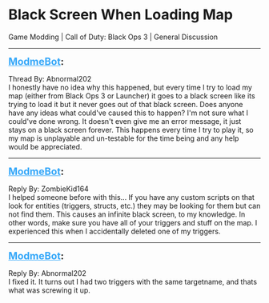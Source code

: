 # Black Screen When Loading Map
Game Modding | Call of Duty: Black Ops 3 | General Discussion

---
<strong style="font-size: 1.4em;"><span style="text-decoration: underline;text-decoration-color: #34a7f9;"><span style="color:#34a7f9;">ModmeBot</span></span>:</strong>

<p>Thread By: Abnormal202<br />I honestly have no idea why this happened, but every time I try to load my map (either from Black Ops 3 or Launcher) it goes to a black screen like its trying to load it but it never goes out of that black screen. Does anyone have any ideas what could&#39;ve caused this to happen? I&#39;m not sure what I could&#39;ve done wrong. It doesn&#39;t even give me an error message, it just stays on a black screen forever. This happens every time I try to play it, so my map is unplayable and un-testable for the time being and any help would be appreciated.</p>

---
<strong style="font-size: 1.4em;"><span style="text-decoration: underline;text-decoration-color: #34a7f9;"><span style="color:#34a7f9;">ModmeBot</span></span>:</strong>

<p>Reply By: ZombieKid164<br />I helped someone before with this... If you have any custom scripts on that look for entities (triggers, structs, etc.) they may be looking for them but can not find them. This causes an infinite black screen, to my knowledge. In other words, make sure you have all of your triggers and stuff on the map. I experienced this when I accidentally deleted one of my triggers.</p>

---
<strong style="font-size: 1.4em;"><span style="text-decoration: underline;text-decoration-color: #34a7f9;"><span style="color:#34a7f9;">ModmeBot</span></span>:</strong>

<p>Reply By: Abnormal202<br />I fixed it. It turns out I had two triggers with the same targetname, and thats what was screwing it up.</p>
